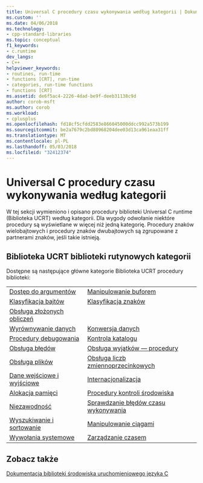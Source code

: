 ```yaml
---
title: Universal C procedury czasu wykonywania według kategorii | Dokumenty Microsoft
ms.custom: ''
ms.date: 04/06/2018
ms.technology:
- cpp-standard-libraries
ms.topic: conceptual
f1_keywords:
- c.runtime
dev_langs:
- C++
helpviewer_keywords:
- routines, run-time
- functions [CRT], run-time
- categories, run-time functions
- functions [CRT]
ms.assetid: de6f5ac4-2226-4dad-be9f-deeb31138c9d
author: corob-msft
ms.author: corob
ms.workload:
- cplusplus
ms.openlocfilehash: fd18cf5cfdd2583e866045000ddcc992a573b199
ms.sourcegitcommit: be2a7679c2bd80968204dee03d13ca961eaa31ff
ms.translationtype: MT
ms.contentlocale: pl-PL
ms.lasthandoff: 05/03/2018
ms.locfileid: "32412374"
---
```

# <a name="universal-c-runtime-routines-by-category"></a>Universal C procedury czasu wykonywania według kategorii

W tej sekcji wymieniono i opisano procedury biblioteki Universal C runtime (Biblioteka UCRT) według kategorii. Dla wygody odwołanie niektóre procedury są wyświetlane w więcej niż jedną kategorię. Procedury znaków wielobajtowych i procedury znaków dwubajtowych są zgrupowane z partnerami znaków, jeśli takie istnieją.

## <a name="ucrt-library-routine-categories"></a>Biblioteka UCRT biblioteki rutynowych kategorii

Dostępne są następujące główne kategorie Biblioteka UCRT procedury biblioteki:

|||
|-|-|
|[Dostęp do argumentów](../c-runtime-library/argument-access.md)|[Manipulowanie buforem](../c-runtime-library/buffer-manipulation.md)|
|[Klasyfikacja bajtów](../c-runtime-library/byte-classification.md)|[Klasyfikacja znaków](../c-runtime-library/character-classification.md)|
|[Obsługa złożonych obliczeń](../c-runtime-library/complex-math-support.md)||
|[Wyrównywanie danych](../c-runtime-library/data-alignment.md)|[Konwersja danych](../c-runtime-library/data-conversion.md)|
|[Procedury debugowania](../c-runtime-library/debug-routines.md)|[Kontrola katalogu](../c-runtime-library/directory-control.md)|
|[Obsługa błędów](../c-runtime-library/error-handling-crt.md)|[Obsługa wyjątków — procedury](../c-runtime-library/exception-handling-routines.md)|
|[Obsługa plików](../c-runtime-library/file-handling.md)|[Obsługa liczb zmiennoprzecinkowych](../c-runtime-library/floating-point-support.md)|
|[Dane wejściowe i wyjściowe](../c-runtime-library/input-and-output.md)|[Internacjonalizacja](../c-runtime-library/internationalization.md)|
|[Alokacja pamięci](../c-runtime-library/memory-allocation.md)|[Procedury kontroli środowiska](../c-runtime-library/process-and-environment-control.md)|
|[Niezawodność](../c-runtime-library/robustness.md)|[Sprawdzanie błędów czasu wykonywania](../c-runtime-library/run-time-error-checking.md)|
|[Wyszukiwanie i sortowanie](../c-runtime-library/searching-and-sorting.md)|[Manipulowanie ciągami](../c-runtime-library/string-manipulation-crt.md)|
|[Wywołania systemowe](../c-runtime-library/system-calls.md)|[Zarządzanie czasem](../c-runtime-library/time-management.md)|

## <a name="see-also"></a>Zobacz także

[Dokumentacja biblioteki środowiska uruchomieniowego języka C](../c-runtime-library/c-run-time-library-reference.md)<br/>

